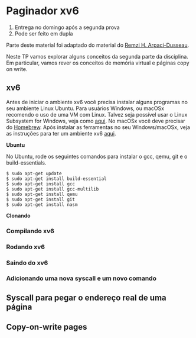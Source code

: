 # Paginador xv6

1. Entrega no domingo após a segunda prova
1. Pode ser feito em dupla

Parte deste material foi adaptado do material do
[Remzi H. Arpaci-Dusseau](http://www.cs.wisc.edu/~remzi).

Neste TP vamos explorar alguns conceitos da segunda parte da disciplina.  Em
particular, vamos rever os conceitos de memória virtual e páginas copy on
write.

## xv6

Antes de iniciar o ambiente xv6 você precisa instalar alguns programas no seu
ambiente Linux Ubuntu. Para usuários Windows, ou macOSx recomendo o uso de uma
VM com Linux. Talvez seja possível usar o Linux Subsystem for Windows, veja
como [aqui](https://msdn.microsoft.com/en-us/commandline/wsl/install_guide).
No macOSx você deve precisar do [Homebrew](https://brew.sh). Após instalar as
ferramentas no seu Windows/macOSx, veja as instruções para ter um ambiente xv6
[aqui](https://gcallah.github.io/OperatingSystems/xv6Install.html).

**Ubuntu**

No Ubuntu, rode os seguintes comandos para instalar o gcc, qemu, git e o
build-essentials.

```shell
$ sudo apt-get update
$ sudo apt-get install build-essential
$ sudo apt-get install gcc
$ sudo apt-get install gcc-multilib
$ sudo apt-get install qemu
$ sudo apt-get install git
$ sudo apt-get install nasm
```

**Clonando**

### Compilando xv6

### Rodando xv6

### Saindo do xv6

### Adicionando uma nova syscall e um novo comando

## Syscall para pegar o endereço real de uma página

## Copy-on-write pages
